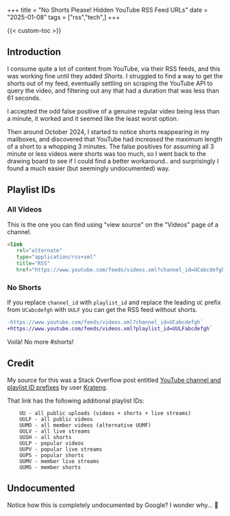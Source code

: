 +++
title = "No Shorts Please! Hidden YouTube RSS Feed URLs"
date = "2025-01-08"
tags = ["rss","tech",]
+++

{{< custom-toc >}}

## Introduction

I consume quite a lot of content from YouTube, via their RSS feeds, and this was working fine until they added *Shorts*. I struggled to find a way to get the shorts out of my feed, eventually settling on scraping the YouTube API to query the video, and filtering out any that had a duration that was less than 61 seconds.

I accepted the odd false positive of a genuine regular video being less than a minute, it worked and it seemed like the least worst option.

Then around October 2024, I started to notice shorts reappearing in my mailboxes, and discovered that YouTube had *increased* the maximum length of a short to a whopping 3 minutes. The false positives for assuming all 3 minute or less videos were shorts was too much, so I went back to the drawing board to see if I could find a better workaround.. and surprisingly I found a much easier (but seemingly undocumented) way.

## Playlist IDs

### All Videos

This is the one you can find using "view source" on the "Videos" page of a channel.

```html
<link
   rel="alternate"
   type="application/rss+xml"
   title="RSS"
   href="https://www.youtube.com/feeds/videos.xml?channel_id=UCabcdefgh">
```

### No Shorts

If you replace `channel_id` with `playlist_id` and replace the leading `UC` prefix from `UCabcdefgh` with `UULF` you can get the RSS feed without shorts.

```diff
-https://www.youtube.com/feeds/videos.xml?channel_id=UCabcdefgh`
+https://www.youtube.com/feeds/videos.xml?playlist_id=UULFabcdefgh`
```

Voilà! No more #shorts!

## Credit

My source for this was a Stack Overflow post entitled [YouTube channel and playlist ID prefixes](https://stackoverflow.com/questions/19795987/youtube-channel-and-playlist-id-prefixes/77816885#77816885) by user [Krateng](https://stackoverflow.com/users/6651341/krateng).

That link has the following additional playlist IDs:

```
    UU - all public uploads (videos + shorts + live streams)
    UULF - all public videos
    UUMO - all member videos (alternative UUMF)
    UULV - all live streams
    UUSH - all shorts
    UULP - popular videos
    UUPV - popular live streams
    UUPS - popular shorts
    UUMV - member live streams
    UUMS - member shorts
```

## Undocumented

Notice how this is completely undocumented by Google? I wonder why... :thinking:
